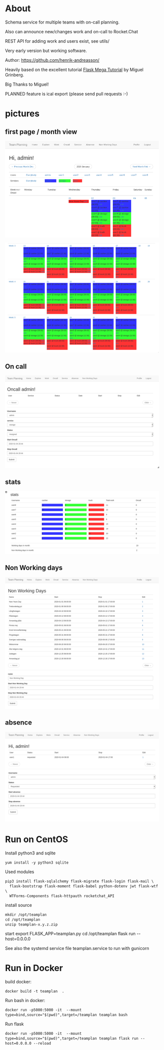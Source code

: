 # About

Schema service for multiple teams with on-call planning.

Also can announce new/changes work and on-call to Rocket.Chat

REST API for adding work and users exist, see utils/

Very early version but working software.

Author: https://github.com/henrik-andreasson/

Heavily based on the excellent tutorial  [Flask Mega Tutorial](https://blog.miguelgrinberg.com/post/the-flask-mega-tutorial-part-i-hello-world) by Miguel Grinberg.

Big Thanks to Miguel!

PLANNED feature is ical export (please send pull requests :-)


# pictures

## first page / month view
![first page](doc/first-page.png)

![month-view](doc/month-view.png)

## On call
![on-call](doc/oncall.png)

## stats 
![stats](doc/stats.png)

## Non Working days
![Non Working Days](doc/nwd.png)

## absence
![Absennse](doc/absence.png)

# Run on CentOS

Install python3 and sqlite

    yum install -y python3 sqlite

Used modules

    pip3 install flask-sqlalchemy flask-migrate flask-login flask-mail \
      flask-bootstrap flask-moment flask-babel python-dotenv jwt flask-wtf \
      WTForms-Components flask-httpauth rocketchat_API

install source

    mkdir /opt/teamplan
    cd /opt/teamplan
    unzip teamplan-x.y.z.zip

start
    export FLASK_APP=teamplan.py
    cd /opt/teamplan
    flask run --host=0.0.0.0

See also the systemd service file teamplan.service to run with gunicorn

# Run in Docker

build docker:

    docker build -t teamplan  .

Run bash in docker:

    docker run -p5000:5000 -it  --mount type=bind,source="$(pwd)",target=/teamplan teamplan bash

Run flask

    docker run -p5000:5000 -it  --mount type=bind,source="$(pwd)",target=/teamplan teamplan flask run --host=0.0.0.0 --reload
